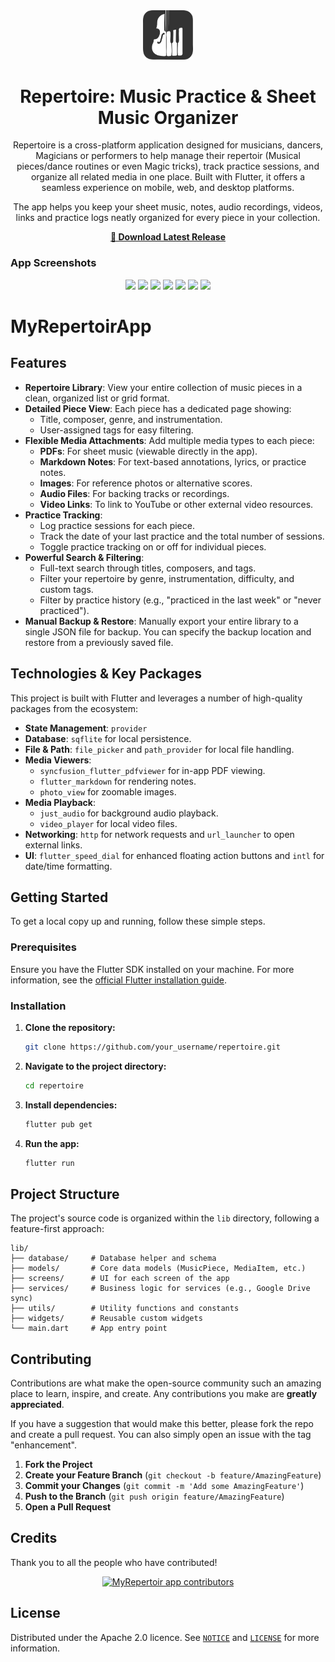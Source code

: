 <div align="center">
  
<a href="https://github.com/Adithya-Jayan/MyRepertoirApp">
  <img src="./web/icons/Icon.png" alt="Repertoir logo" title="Repertoir logo" width="80"/>
</a>

# Repertoire: Music Practice & Sheet Music Organizer


Repertoire is a cross-platform application designed for musicians, dancers, Magicians or performers to help manage their repertoir (Musical pieces/dance routines or even Magic tricks), track practice sessions, and organize all related media in one place. Built with Flutter, it offers a seamless experience on mobile, web, and desktop platforms.

The app helps you keep your sheet music, notes, audio recordings, videos, links and practice logs neatly organized for every piece in your collection.

**[📱 Download Latest Release](https://github.com/Adithya-Jayan/MyRepertoirApp/releases/latest)**
</div>

### App Screenshots

<p align="center">
  <img src="https://github.com/Adithya-Jayan/MyRepertoirApp/blob/screenshots/assets/images/6294161292981814205.jpg?raw=true" width="110"/>
  <img src="https://github.com/Adithya-Jayan/MyRepertoirApp/blob/screenshots/assets/images/6294161292981814206.jpg?raw=true" width="110"/>
  <img src="https://github.com/Adithya-Jayan/MyRepertoirApp/blob/screenshots/assets/images/6294161292981814201.jpg?raw=true" width="110"/>
  <img src="https://github.com/Adithya-Jayan/MyRepertoirApp/blob/screenshots/assets/images/6294161292981814202.jpg?raw=true" width="110"/>
  <img src="https://github.com/Adithya-Jayan/MyRepertoirApp/blob/screenshots/assets/images/6294161292981814203.jpg?raw=true" width="110"/>
  <img src="https://github.com/Adithya-Jayan/MyRepertoirApp/blob/screenshots/assets/images/6294161292981814199.jpg?raw=true" width="110"/>
  <img src="https://github.com/Adithya-Jayan/MyRepertoirApp/blob/screenshots/assets/images/6294161292981814200.jpg?raw=true" width="110"/>
</p>

# MyRepertoirApp

## Features

- **Repertoire Library**: View your entire collection of music pieces in a clean, organized list or grid format.
- **Detailed Piece View**: Each piece has a dedicated page showing:
    - Title, composer, genre, and instrumentation.
    - User-assigned tags for easy filtering.
- **Flexible Media Attachments**: Add multiple media types to each piece:
    - **PDFs**: For sheet music (viewable directly in the app).
    - **Markdown Notes**: For text-based annotations, lyrics, or practice notes.
    - **Images**: For reference photos or alternative scores.
    - **Audio Files**: For backing tracks or recordings.
    - **Video Links**: To link to YouTube or other external video resources.
- **Practice Tracking**:
    - Log practice sessions for each piece.
    - Track the date of your last practice and the total number of sessions.
    - Toggle practice tracking on or off for individual pieces.
- **Powerful Search & Filtering**:
    - Full-text search through titles, composers, and tags.
    - Filter your repertoire by genre, instrumentation, difficulty, and custom tags.
    - Filter by practice history (e.g., "practiced in the last week" or "never practiced").
- **Manual Backup & Restore**: Manually export your entire library to a single JSON file for backup. You can specify the backup location and restore from a previously saved file.

## Technologies & Key Packages

This project is built with Flutter and leverages a number of high-quality packages from the ecosystem:

- **State Management**: `provider`
- **Database**: `sqflite` for local persistence.
- **File & Path**: `file_picker` and `path_provider` for local file handling.
- **Media Viewers**:
    - `syncfusion_flutter_pdfviewer` for in-app PDF viewing.
    - `flutter_markdown` for rendering notes.
    - `photo_view` for zoomable images.
- **Media Playback**:
    - `just_audio` for background audio playback.
    - `video_player` for local video files.
- **Networking**: `http` for network requests and `url_launcher` to open external links.
- **UI**: `flutter_speed_dial` for enhanced floating action buttons and `intl` for date/time formatting.

## Getting Started

To get a local copy up and running, follow these simple steps.

### Prerequisites

Ensure you have the Flutter SDK installed on your machine. For more information, see the [official Flutter installation guide](https://flutter.dev/docs/get-started/install).

### Installation

1.  **Clone the repository:**
    ```sh
    git clone https://github.com/your_username/repertoire.git
    ```
2.  **Navigate to the project directory:**
    ```sh
    cd repertoire
    ```
3.  **Install dependencies:**
    ```sh
    flutter pub get
    ```
4.  **Run the app:**
    ```sh
    flutter run
    ```

## Project Structure

The project's source code is organized within the `lib` directory, following a feature-first approach:

```
lib/
├── database/     # Database helper and schema
├── models/       # Core data models (MusicPiece, MediaItem, etc.)
├── screens/      # UI for each screen of the app
├── services/     # Business logic for services (e.g., Google Drive sync)
├── utils/        # Utility functions and constants
├── widgets/      # Reusable custom widgets
└── main.dart     # App entry point
```

## Contributing

Contributions are what make the open-source community such an amazing place to learn, inspire, and create. Any contributions you make are **greatly appreciated**.

If you have a suggestion that would make this better, please fork the repo and create a pull request. You can also simply open an issue with the tag "enhancement".

1.  **Fork the Project**
2.  **Create your Feature Branch** (`git checkout -b feature/AmazingFeature`)
3.  **Commit your Changes** (`git commit -m 'Add some AmazingFeature'`)
4.  **Push to the Branch** (`git push origin feature/AmazingFeature`)
5.  **Open a Pull Request**



## Credits
Thank you to all the people who have contributed!

<div align="center">
<a href="https://github.com/Adithya-Jayan/">
    <img src="https://contrib.rocks/image?repo=Adithya-Jayan/MyRepertoirApp" alt="MyRepertoir app contributors" title="MyRepertoir app contributors" width="100"/>
</a>
</div>


## License

Distributed under the Apache 2.0 licence. See [`NOTICE`](Notice) and [`LICENSE`](LICENSE) for more information.


